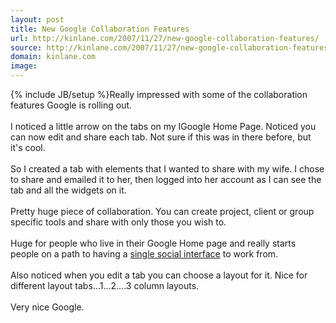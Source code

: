 ```yaml
---
layout: post
title: New Google Collaboration Features
url: http://kinlane.com/2007/11/27/new-google-collaboration-features/
source: http://kinlane.com/2007/11/27/new-google-collaboration-features/
domain: kinlane.com
image: 
---
```

{% include JB/setup %}Really impressed with some of the collaboration features Google is rolling out.<br />
<br />
I noticed a little arrow on the tabs on my IGoogle Home Page. Noticed you can now edit and share each tab. Not sure if this was in there before, but it's cool.<br />
<br />
So I created a tab with elements that I wanted to share with my wife. I chose to share and emailed it to her, then logged into her account as I can see the tab and all the widgets on it.<br />
<br />
Pretty huge piece of collaboration. You can create project, client or group specific tools and share with only those you wish to.<br />
<br />
Huge for people who live in their Google Home page and really starts people on a path to having a <a href="http://kinlane.blogspot.com/2007/11/social-networks-email-and-more.html">single social interface</a> to work from.<br />
<br />
Also noticed when you edit a tab you can choose a layout for it. Nice for different layout tabs...1...2....3 column layouts.<br />
<br />
Very nice Google.